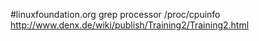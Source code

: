 #linuxfoundation.org
grep processor /proc/cpuinfo
http://www.denx.de/wiki/publish/Training2/Training2.html
